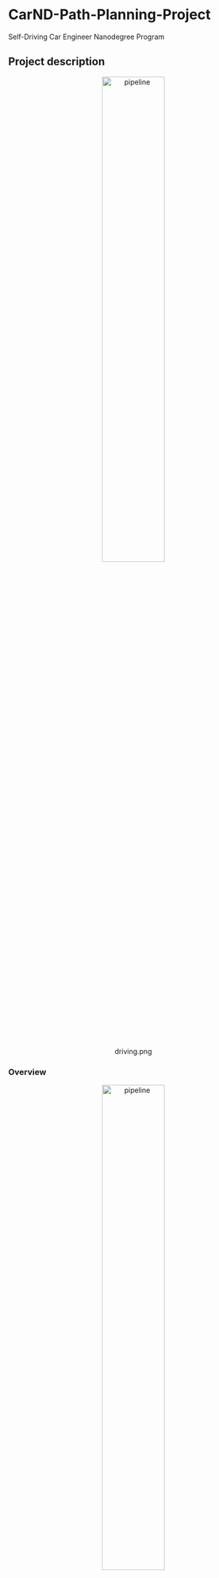 # CarND-Path-Planning-Project
Self-Driving Car Engineer Nanodegree Program

[//]: # (Image References)
[image1]: ./img/behavior.png
[image2]: ./img/driving.png
[image3]: ./img/jmt.png
[image4]: ./img/jmt_conditions.png
[image5]: ./img/jmt_conditions_bis.png
[image6]: ./img/jmt_solver.png
[image7]: ./img/overview.png
[image8]: ./img/predictions.png
[image9]: ./img/track.png
[image9]: ./img/trajectories.png

## Project description

<p align="center">
     <img src="./img/driving.png" alt="pipeline" width="50%" height="50%">
     <br>driving.png
</p>

### Overview  

<p align="center">
     <img src="./img/overview.png" alt="pipeline" width="50%" height="50%">
     <br>overview.png
</p>

```cpp
     // --- 6 car predictions x 50 points x 2 coord (x,y): 6 objects predicted over 1 second horizon ---
     // 6 cars: closest front and back per lane (with 3 lanes)
     map<int, vector<vector<double>>> predictions = generate_predictions(sensor_fusion, car_s, car_d, horizon);

     // --- long time horizon (close to look onwards at 1 sec when possible) analysis for behavior planner ---
     vector<double> frenet_far;
     if (prev_size > 0) // prev_size typically close to 1 sec
     {
          frenet_far = map.getFrenet(previous_path_x[prev_size-1], previous_path_y[prev_size-1], deg2rad(car_yaw));
          car_s = frenet_far[0];
          car_d = frenet_far[1];
     }
     int car_lane = get_lane(car_d);

     vector<vector<double>> targets = behavior_planner_find_targets(sensor_fusion, prev_size, 
                                                                    car_lane, car_s, car_d, car_vel );

     // -- short time horizon for trajectory (re)generation ---
     prev_size = min(prev_size, param_truncated_prev_size);
     vector<double> frenet_close;
     if (prev_size > 0) // prev_size typically close to 100 msec
     {
          frenet_close = map.getFrenet(previous_path_x[prev_size-1], previous_path_y[prev_size-1], deg2rad(car_yaw));
          car_s = frenet_close[0];
          car_d = frenet_close[1];
     }
     car_lane = get_lane(car_d);

     vector<double> costs;
     vector<vector<vector<double>>> trajectories;
     vector<vector<vector<double>>> prev_paths_s;
     vector<vector<vector<double>>> prev_paths_d;

     int target_lane;
     for (int i = 0; i < targets.size(); i++)
     {
          target_lane = targets[i][0];
          double target_vel = targets[i][1];
          double target_time = 2.0; // TODO should be behavior_planner job

          vector<vector<double>> trajectory; // vector of (traj_x, traj_y)

          struct trajectory_jmt traj_jmt;
          // generate JMT trajectory in s and d: converted then to (x,y) for trajectory output
          traj_jmt = generate_trajectory_jmt(target_lane, target_vel, target_time, map, car_x, car_y, car_yaw, 
                      car_s, car_d, previous_path_x, previous_path_y, prev_size, prev_path_s, prev_path_d);
                      
          trajectory = traj_jmt.trajectory;
          prev_paths_s.push_back(traj_jmt.path_s);
          prev_paths_d.push_back(traj_jmt.path_d);

          double cost = cost_function(trajectory, target_lane, target_vel, predictions, sensor_fusion, car_lane);
          costs.push_back(cost);
          trajectories.push_back(trajectory);
     }

     // --- retrieve the lowest cost trajectory ---
     double min_cost = 1e10;
     int min_cost_index = 0;
     for (int i = 0; i < costs.size(); i++)
     {
          if (costs[i] < min_cost)
          {
               min_cost = costs[i];
               min_cost_index = i;
          }
     }
     target_lane = targets[min_cost_index][0];
     target_vel = targets[min_cost_index][1];
     prev_path_s = prev_paths_s[min_cost_index];
     prev_path_d = prev_paths_d[min_cost_index];

```

### Coordinate transforms

cf map.cpp

<p align="center">
     <img src="./img/track.png" alt="pipeline" width="50%" height="50%">
     <br>track.png
</p>

```cpp
vector<double> Map::getXYspline(double s, double d)
{
     s = fmod(s, max_s);
     double x = spline_x(s) + d * spline_dx(s);
     double y = spline_y(s) + d * spline_dy(s);

     return {x,y};
}
```

### Predictions

cf prediction.cpp  

<p align="center">
     <img src="./img/predictions.png" alt="pipeline" width="50%" height="50%">
     <br>predictions.png
</p>

### Behavior planner

cf behavior.cpp  

<p align="center">
     <img src="./img/behavior.png" alt="pipeline" width="50%" height="50%">
     <br>behavior.png
</p>


### Trajectories generation

cf trajectory.cpp  


<p align="center">
     <img src="./img/jmt.png" alt="pipeline" width="50%" height="50%">
     <br>jmt.png
</p>


<p align="center">
     <img src="./img/jmt_conditions.png" alt="pipeline" width="50%" height="50%">
     <br>jmt_conditions.png
</p>

<p align="center">
     <img src="./img/jmt_conditions_bis.png" alt="pipeline" width="50%" height="50%">
     <br>jmt_conditions_bis.png
</p>

```cpp
  double T = target_time; // 2 seconds if car_d center of line

  // si si_dot si_ddot: to be retieved
  double si = prev_path_s[last_point][0];
  double si_dot = prev_path_s[last_point][1];
  double si_ddot = prev_path_s[last_point][2];

  double di = prev_path_d[last_point][0];
  double di_dot = prev_path_d[last_point][1];
  double di_ddot = prev_path_d[last_point][2];

  double sf, sf_dot, sf_ddot;
  double df, df_dot, df_ddot;

  if (target_vel <= 10) // mph
  {
    // special handling at low speed: cf werling paper
    df = di;
    df_dot = 0;
    df_ddot = 0;

    sf_ddot = 0;
    sf_dot = mph_to_ms(target_vel);
    sf = si + 2 * sf_dot * T;
  }
  else
  {
    df = get_dcenter(target_lane);
    df_dot = 0;
    df_ddot = 0;

    sf_ddot = 0;
    sf_dot = mph_to_ms(target_vel);
    sf = si + sf_dot * T;
  }

  vector<double> start_s = { si, si_dot, si_ddot};
  vector<double> end_s = { sf, sf_dot, 0};

  vector<double> start_d = { di, di_dot, di_ddot };
  vector<double> end_d = { df, df_dot, df_ddot};
```


<p align="center">
     <img src="./img/jmt_solver.png" alt="pipeline" width="50%" height="50%">
     <br>jmt_conditions.png
</p>

```cpp
vector<double> JMT(vector< double> start, vector <double> end, double T)
{
    /*
    Calculate the Jerk Minimizing Trajectory that connects the initial state
    to the final state in time T.

    INPUTS
    start - the vehicles start location given as a length three array
            corresponding to initial values of [s, s_dot, s_double_dot]
    end   - the desired end state for vehicle. Like "start" this is a
            length three array.
    T     - The duration, in seconds, over which this maneuver should occur.

    OUTPUT 
    an array of length 6, each value corresponding to a coefficent in the polynomial 
    s(t) = a_0 + a_1 * t + a_2 * t**2 + a_3 * t**3 + a_4 * t**4 + a_5 * t**5
    */

    MatrixXd A(3,3);
    VectorXd b(3);
    VectorXd x(3);

    A <<   pow(T,3),    pow(T,4),    pow(T,5),
         3*pow(T,2),  4*pow(T,3),  5*pow(T,4),
                6*T, 12*pow(T,2), 20*pow(T,3);

    b << end[0] - (start[0] + start[1]*T + 0.5*start[2]*T*T), 
         end[1] - (start[1] + start[2]*T), 
         end[2] - start[2];

    x = A.inverse() * b;

    return {start[0], start[1], start[2]/2, x[0], x[1], x[2]};
}
```

### Trajectories cost ranking

cf cost.cp  

<p align="center">
     <img src="./img/trajectories.png" alt="pipeline" width="50%" height="50%">
     <br>trajectories.png
</p>

```cpp
double cost_function(vector<vector<double>> &trajectory, int target_lane, double target_vel, std::map<int, vector<vector<double>>> &predictions, vector<vector<double>> &sensor_fusion, int car_lane)
{
  double cost = 0; // lower cost preferred

  double cost_feasibility = 0; // vs collisions, vs vehicle capabilities
  double cost_safety = 0; // vs buffer distance, vs visibility
  double cost_legality = 0; // vs speed limits
  double cost_comfort = 0; // vs jerk
  double cost_efficiency = 0; // vs desired lane and time to goal

  double weight_feasibility = 100000; // vs collisions, vs vehicle capabilities
  double weight_safety      = 10000; // vs buffer distance, vs visibility or curvature
  double weight_legality    = 1000; // vs speed limits
  double weight_comfort     = 100; // vs jerk
  double weight_efficiency  = 10; // vs target lane, target speed and time to goal

  // 1) FEASIBILITY cost
  if (check_collision(trajectory, predictions)) cost_feasibility += 10;
  if (check_max_capabilities(trajectory)) cost_feasibility += 1;
  cost = cost + weight_feasibility * cost_feasibility;

  // 2) SAFETY cost
  double dmin = get_predicted_dmin(trajectory, predictions);
  if (dmin < param_dist_safety) cost_safety = param_dist_safety - dmin;
  cost = cost + weight_safety * cost_safety;
   
   ...

  return cost;
}
```

### Configurable parameters

cf params.h and params.cpp


### Conclusion and next steps

### References:  
Optimal Trajectory Generation for Dynamic Street Scenarios in a Frenet Frame  
https://pdfs.semanticscholar.org/0e4c/282471fda509e8ec3edd555e32759fedf4d7.pdf   
  
Sampling Based Motion Planning for Heavy Duty Autonomous Vehicles  
http://liu.diva-portal.org/smash/get/diva2:1049189/FULLTEXT01.pdf  
  
Towards Fully Autonomous Driving: Systems and Algorithms  
https://www.cs.cmu.edu/~zkolter/pubs/levinson-iv2011.pdf  
  
Vehicle Trajectory Prediction based on Motion Model and Maneuver Recognition  
https://hal.inria.fr/hal-00881100/PDF/IROS13_PIN_161867_.pdf  
  
Jerk Minimization Trajectory  
http://www.shadmehrlab.org/book/minimum_jerk/minimumjerk.htm  

   
## Simulator.
You can download the Term3 Simulator which contains the Path Planning Project from the [releases tab (https://github.com/udacity/self-driving-car-sim/releases).

### Goals
In this project your goal is to safely navigate around a virtual highway with other traffic that is driving +-10 MPH of the 50 MPH speed limit. You will be provided the car's localization and sensor fusion data, there is also a sparse map list of waypoints around the highway. The car should try to go as close as possible to the 50 MPH speed limit, which means passing slower traffic when possible, note that other cars will try to change lanes too. The car should avoid hitting other cars at all cost as well as driving inside of the marked road lanes at all times, unless going from one lane to another. The car should be able to make one complete loop around the 6946m highway. Since the car is trying to go 50 MPH, it should take a little over 5 minutes to complete 1 loop. Also the car should not experience total acceleration over 10 m/s^2 and jerk that is greater than 50 m/s^3.

#### The map of the highway is in data/highway_map.txt
Each waypoint in the list contains  [x,y,s,dx,dy] values. x and y are the waypoint's map coordinate position, the s value is the distance along the road to get to that waypoint in meters, the dx and dy values define the unit normal vector pointing outward of the highway loop.

The highway's waypoints loop around so the frenet s value, distance along the road, goes from 0 to 6945.554.

## Basic Build Instructions

1. Clone this repo.
2. Make a build directory: `mkdir build && cd build`
3. Compile: `cmake .. && make`
4. Run it: `./path_planning`.

Here is the data provided from the Simulator to the C++ Program

#### Main car's localization Data (No Noise)

["x"] The car's x position in map coordinates

["y"] The car's y position in map coordinates

["s"] The car's s position in frenet coordinates

["d"] The car's d position in frenet coordinates

["yaw"] The car's yaw angle in the map

["speed"] The car's speed in MPH

#### Previous path data given to the Planner

//Note: Return the previous list but with processed points removed, can be a nice tool to show how far along
the path has processed since last time. 

["previous_path_x"] The previous list of x points previously given to the simulator

["previous_path_y"] The previous list of y points previously given to the simulator

#### Previous path's end s and d values 

["end_path_s"] The previous list's last point's frenet s value

["end_path_d"] The previous list's last point's frenet d value

#### Sensor Fusion Data, a list of all other car's attributes on the same side of the road. (No Noise)

["sensor_fusion"] A 2d vector of cars and then that car's [car's unique ID, car's x position in map coordinates, car's y position in map coordinates, car's x velocity in m/s, car's y velocity in m/s, car's s position in frenet coordinates, car's d position in frenet coordinates. 

## Details

1. The car uses a perfect controller and will visit every (x,y) point it recieves in the list every .02 seconds. The units for the (x,y) points are in meters and the spacing of the points determines the speed of the car. The vector going from a point to the next point in the list dictates the angle of the car. Acceleration both in the tangential and normal directions is measured along with the jerk, the rate of change of total Acceleration. The (x,y) point paths that the planner recieves should not have a total acceleration that goes over 10 m/s^2, also the jerk should not go over 50 m/s^3. (NOTE: As this is BETA, these requirements might change. Also currently jerk is over a .02 second interval, it would probably be better to average total acceleration over 1 second and measure jerk from that.

2. There will be some latency between the simulator running and the path planner returning a path, with optimized code usually its not very long maybe just 1-3 time steps. During this delay the simulator will continue using points that it was last given, because of this its a good idea to store the last points you have used so you can have a smooth transition. previous_path_x, and previous_path_y can be helpful for this transition since they show the last points given to the simulator controller with the processed points already removed. You would either return a path that extends this previous path or make sure to create a new path that has a smooth transition with this last path.

## Tips

A really helpful resource for doing this project and creating smooth trajectories was using http://kluge.in-chemnitz.de/opensource/spline/, the spline function is in a single hearder file is really easy to use.

---

## Dependencies

* cmake >= 3.5
 * All OSes: [click here for installation instructions](https://cmake.org/install/)
* make >= 4.1
  * Linux: make is installed by default on most Linux distros
  * Mac: [install Xcode command line tools to get make](https://developer.apple.com/xcode/features/)
  * Windows: [Click here for installation instructions](http://gnuwin32.sourceforge.net/packages/make.htm)
* gcc/g++ >= 5.4
  * Linux: gcc / g++ is installed by default on most Linux distros
  * Mac: same deal as make - [install Xcode command line tools]((https://developer.apple.com/xcode/features/)
  * Windows: recommend using [MinGW](http://www.mingw.org/)
* [uWebSockets](https://github.com/uWebSockets/uWebSockets)
  * Run either `install-mac.sh` or `install-ubuntu.sh`.
  * If you install from source, checkout to commit `e94b6e1`, i.e.
    ```
    git clone https://github.com/uWebSockets/uWebSockets 
    cd uWebSockets
    git checkout e94b6e1
    ```

## Editor Settings

We've purposefully kept editor configuration files out of this repo in order to
keep it as simple and environment agnostic as possible. However, we recommend
using the following settings:

* indent using spaces
* set tab width to 2 spaces (keeps the matrices in source code aligned)

## Code Style

Please (do your best to) stick to [Google's C++ style guide](https://google.github.io/styleguide/cppguide.html).

## Project Instructions and Rubric

Note: regardless of the changes you make, your project must be buildable using
cmake and make!


## Call for IDE Profiles Pull Requests

Help your fellow students!

We decided to create Makefiles with cmake to keep this project as platform
agnostic as possible. Similarly, we omitted IDE profiles in order to ensure
that students don't feel pressured to use one IDE or another.

However! I'd love to help people get up and running with their IDEs of choice.
If you've created a profile for an IDE that you think other students would
appreciate, we'd love to have you add the requisite profile files and
instructions to ide_profiles/. For example if you wanted to add a VS Code
profile, you'd add:

* /ide_profiles/vscode/.vscode
* /ide_profiles/vscode/README.md

The README should explain what the profile does, how to take advantage of it,
and how to install it.

Frankly, I've never been involved in a project with multiple IDE profiles
before. I believe the best way to handle this would be to keep them out of the
repo root to avoid clutter. My expectation is that most profiles will include
instructions to copy files to a new location to get picked up by the IDE, but
that's just a guess.

One last note here: regardless of the IDE used, every submitted project must
still be compilable with cmake and make./

## How to write a README
A well written README file can enhance your project and portfolio.  Develop your abilities to create professional README files by completing [this free course](https://www.udacity.com/course/writing-readmes--ud777).

